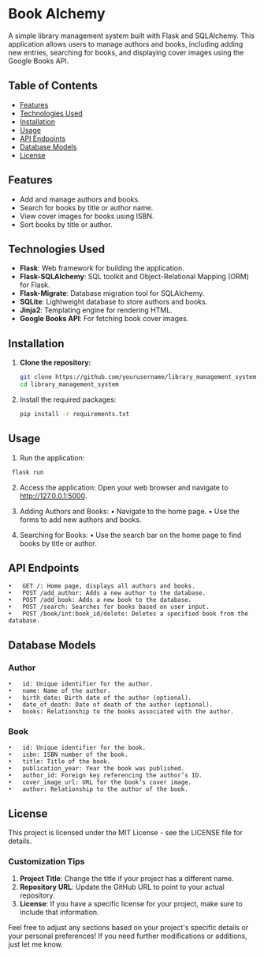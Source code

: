 # Book Alchemy

A simple library management system built with Flask and SQLAlchemy. This application allows users to manage authors and books, including adding new entries, searching for books, and displaying cover images using the Google Books API.

## Table of Contents
- [Features](#features)
- [Technologies Used](#technologies-used)
- [Installation](#installation)
- [Usage](#usage)
- [API Endpoints](#api-endpoints)
- [Database Models](#database-models)
- [License](#license)

## Features

- Add and manage authors and books.
- Search for books by title or author name.
- View cover images for books using ISBN.
- Sort books by title or author.

## Technologies Used

- **Flask**: Web framework for building the application.
- **Flask-SQLAlchemy**: SQL toolkit and Object-Relational Mapping (ORM) for Flask.
- **Flask-Migrate**: Database migration tool for SQLAlchemy.
- **SQLite**: Lightweight database to store authors and books.
- **Jinja2**: Templating engine for rendering HTML.
- **Google Books API**: For fetching book cover images.

## Installation

1. **Clone the repository:**

   ```bash
   git clone https://github.com/yourusername/library_management_system.git
   cd library_management_system
   ```
   
2. Install the required packages:
    ```bash
   pip install -r requirements.txt
   ```
   
## Usage

1.	Run the application:
   ```bash
    flask run
  ```

2.	Access the application:
Open your web browser and navigate to http://127.0.0.1:5000.

3. Adding Authors and Books:
	•	Navigate to the home page.
	•	Use the forms to add new authors and books.
4.	Searching for Books:
•	Use the search bar on the home page to find books by title or author.

## API Endpoints

	•	GET /: Home page, displays all authors and books.
	•	POST /add_author: Adds a new author to the database.
	•	POST /add_book: Adds a new book to the database.
	•	POST /search: Searches for books based on user input.
	•	POST /book/int:book_id/delete: Deletes a specified book from the database.

## Database Models

### Author

	•	id: Unique identifier for the author.
	•	name: Name of the author.
	•	birth_date: Birth date of the author (optional).
	•	date_of_death: Date of death of the author (optional).
	•	books: Relationship to the books associated with the author.

### Book

	•	id: Unique identifier for the book.
	•	isbn: ISBN number of the book.
	•	title: Title of the book.
	•	publication_year: Year the book was published.
	•	author_id: Foreign key referencing the author’s ID.
	•	cover_image_url: URL for the book’s cover image.
	•	author: Relationship to the author of the book.

## License

This project is licensed under the MIT License - see the LICENSE file for details.

### Customization Tips

1. **Project Title**: Change the title if your project has a different name.
2. **Repository URL**: Update the GitHub URL to point to your actual repository.
3. **License**: If you have a specific license for your project, make sure to include that information.

Feel free to adjust any sections based on your project's specific details or your personal preferences! If you need further modifications or additions, just let me know.